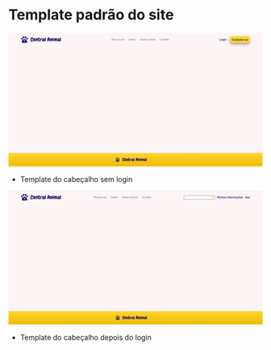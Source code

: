 # Template padrão do site

![Template inicial](img/initial-template.png)

- Template do cabeçalho sem login

![Template logado](img/logged-template.png)

- Template do cabeçalho depois do login
